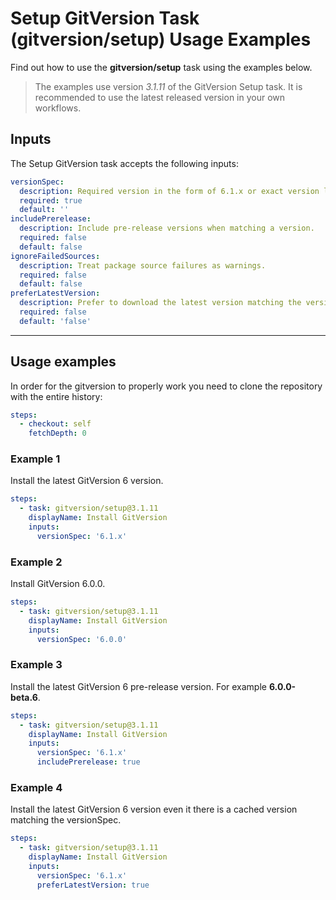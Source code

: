 # Setup GitVersion Task (gitversion/setup) Usage Examples

Find out how to use the **gitversion/setup** task using the examples below.

> The examples use version _3.1.11_ of the GitVersion Setup task.  It is recommended to use the latest released version in your own workflows.

## Inputs

The Setup GitVersion task accepts the following inputs:

```yaml
versionSpec:
  description: Required version in the form of 6.1.x or exact version like 6.1.0.
  required: true
  default: ''
includePrerelease:
  description: Include pre-release versions when matching a version.
  required: false
  default: false
ignoreFailedSources:
  description: Treat package source failures as warnings.
  required: false
  default: false
preferLatestVersion:
  description: Prefer to download the latest version matching the versionSpec, even if there is a local cached version.
  required: false
  default: 'false'
```

---

## Usage examples

In order for the gitversion to properly work you need to clone the repository with the entire history:

```yaml
steps:
  - checkout: self
    fetchDepth: 0
```

### Example 1

Install the latest GitVersion 6 version.

```yaml
steps:
  - task: gitversion/setup@3.1.11
    displayName: Install GitVersion
    inputs:
      versionSpec: '6.1.x'
```

### Example 2

Install GitVersion 6.0.0.

```yaml
steps:
  - task: gitversion/setup@3.1.11
    displayName: Install GitVersion
    inputs:
      versionSpec: '6.0.0'
```

### Example 3

Install the latest GitVersion 6 pre-release version.  For example **6.0.0-beta.6**.

```yaml
steps:
  - task: gitversion/setup@3.1.11
    displayName: Install GitVersion
    inputs:
      versionSpec: '6.1.x'
      includePrerelease: true
```

### Example 4

Install the latest GitVersion 6 version even it there is a cached version matching the versionSpec.

```yaml
steps:
  - task: gitversion/setup@3.1.11
    displayName: Install GitVersion
    inputs:
      versionSpec: '6.1.x'
      preferLatestVersion: true
```
